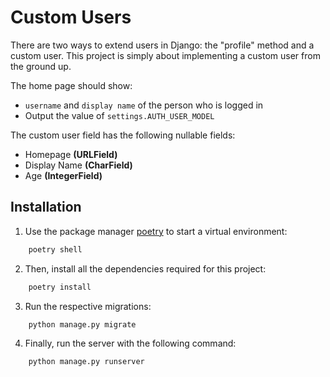 # Custom Users

There are two ways to extend users in Django: the "profile" method and a custom user.
This project is simply about implementing a custom user from the ground up.

The home page should show:

-   `username` and `display name` of the person who is logged in
-   Output the value of `settings.AUTH_USER_MODEL`

The custom user field has the following nullable fields:

-   Homepage **(URLField)**
-   Display Name **(CharField)**
-   Age **(IntegerField)**

## Installation

1. Use the package manager [poetry](https://python-poetry.org/) to start a virtual environment:

```bash
    poetry shell
```

2. Then, install all the dependencies required for this project:

```bash
    poetry install
```

3. Run the respective migrations:

```bash
    python manage.py migrate
```

4. Finally, run the server with the following command:

```bash
    python manage.py runserver
```
